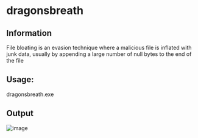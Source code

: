 # dragonsbreath
## Information
File bloating is an evasion technique where a malicious file is inflated with junk data, usually by appending a large number of null bytes to the end of the file
## Usage: 
dragonsbreath.exe
## Output
![image](https://github.com/hookthieves/dragonsbreath/assets/46670348/17568326-8e27-4155-83e8-296f851b1d24)

